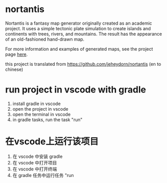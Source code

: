 # nortantis
Nortantis is a fantasy map generator originally created as an academic project. It uses a simple tectonic plate simulation to create islands and continents with trees, rivers, and mountains. The result has the appearance of an old-fashioned hand-drawn map.

For more information and examples of generated maps, see the project page <a href="http://jeheydorn.github.io/nortantis/">here</a>.

this project is translated from https://github.com/jeheydorn/nortantis (en to chinese)

# run project in vscode with gradle
1. install gradle in vscode
2. open the project in vscode
3. open the terminal in vscode
4. in gradle tasks, run the task "run"


# 在vscode上运行该项目
1. 在 vscode 中安装 gradle
2. 在 vscode 中打开项目
3. 在 vscode 中打开终端
4. 在 gradle 任务中运行任务 "run